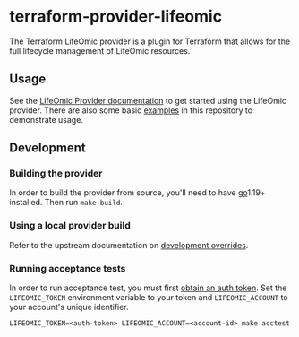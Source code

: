 # terraform-provider-lifeomic

The Terraform LifeOmic provider is a plugin for Terraform that allows for the full
lifecycle management of LifeOmic resources.

## Usage

See the [LifeOmic Provider documentation](https://registry.terraform.io/providers/lifeomic/lifeomic)
to get started using the LifeOmic provider. There are also some basic [examples](./examples/)
in this repository to demonstrate usage.

## Development

### Building the provider

In order to build the provider from source, you'll need to have [go][go-binaries]1.19+
installed. Then run `make build`.

### Using a local provider build

Refer to the upstream documentation on [development overrides][tf-dev-overrides].

### Running acceptance tests

In order to run acceptance test, you must first [obtain an auth token][auth-token-guide].
Set the `LIFEOMIC_TOKEN` environment variable to your token and `LIFEOMIC_ACCOUNT` to your
account's unique identifier.

```shell
LIFEOMIC_TOKEN=<auth-token> LIFEOMIC_ACCOUNT=<account-id> make acctest
```

[go-binaries]: https://go.dev/dl/
[tf-dev-overrides]: https://www.terraform.io/cli/config/config-file#development-overrides-for-provider-developers
[auth-token-guide]: https://phc.docs.lifeomic.com/user-guides/account-management/api-keys
